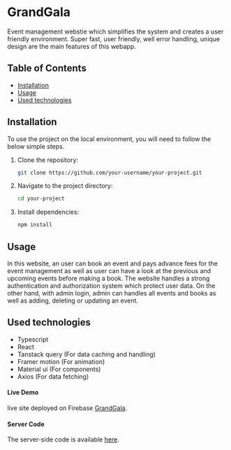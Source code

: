 # GrandGala

Event management webstie which simplifies the system and creates a user friendly environment. Super fast, user friendly, well error handling, unique design are the main features of this webapp. 

## Table of Contents

- [Installation](#installation)
- [Usage](#usage)
- [Used technologies](#used-technologies)

## Installation
To use the project on the local environment, you will need to follow the below simple steps. 

1. Clone the repository:

    ```bash
    git clone https://github.com/your-username/your-project.git
    ```

2. Navigate to the project directory:

    ```bash
    cd your-project
    ```

3. Install dependencies:

    ```bash
    npm install
    ```

## Usage

In this website, an user can book an event and pays advance fees for the event management as well as user can have a look at the previous and upcoming events before making a book. The website handles a strong authentication and authorization system which protect user data. On the other hand, with admin login, admin can handles all events and books as well as adding, deleting or updating an event. 

## Used technologies
* Typescript
 * React 
 * Tanstack query (For data caching and handling)
 * Framer motion (For animation)
 * Material ui (For components)
 * Axios (For data fetching)

#### Live Demo

 live site deployed on Firebase [GrandGala](https://grandgala.web.app/).

#### Server Code

The server-side code is available [here](https://github.com/programming-hero-web-course1/l2-b2-assignment-5-simple-backend-asifhossain3131).

